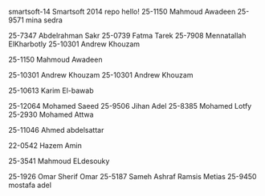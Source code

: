 smartsoft-14
Smartsoft 2014 repo
hello!
25-1150 Mahmoud Awadeen
25-9571 mina sedra


25-7347 Abdelrahman Sakr
25-0739 Fatma Tarek
25-7908 Mennatallah ElKharbotly
25-10301 Andrew Khouzam

25-1150 Mahmoud Awadeen

25-10301 Andrew Khouzam
25-10301 Andrew Khouzam

25-10613 Karim El-bawab

25-12064 Mohamed Saeed
25-9506 Jihan Adel
25-8385 Mohamed Lotfy
25-2930 Mohamed Attwa




25-11046 Ahmed abdelsattar







22-0542 Hazem Amin









25-3541 Mahmoud ELdesouky













25-1926 Omar Sherif Omar
25-5187 Sameh Ashraf Ramsis Metias
25-9450 mostafa adel